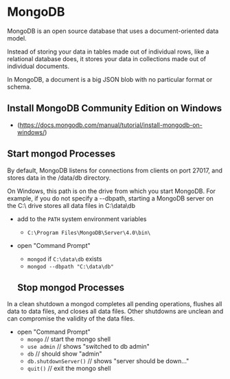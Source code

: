 # MongoDB

MongoDB is an open source database that uses a document-oriented data model. 

Instead of storing your data in tables made out of individual rows, like a relational database does, it stores your data in collections made out of individual documents. 

In MongoDB, a document is a big JSON blob with no particular format or schema.

## Install MongoDB Community Edition on Windows
* (https://docs.mongodb.com/manual/tutorial/install-mongodb-on-windows/)

## Start mongod Processes

By default, MongoDB listens for connections from clients on port 27017, and stores data in the /data/db directory.

On Windows, this path is on the drive from which you start MongoDB. For example, if you do not specify a --dbpath, starting a MongoDB server on the C:\ drive stores all data files in C:\data\db

* add to the `PATH` system environment variables
  - `C:\Program Files\MongoDB\Server\4.0\bin\`
* open "Command Prompt"
  - `mongod` if `C:\data\db` exists
  - `mongod --dbpath "C:\data\db"`
  
  ## Stop mongod Processes
  
In a clean shutdown a mongod completes all pending operations, flushes all data to data files, and closes all data files. 
Other shutdowns are unclean and can compromise the validity of the data files.

* open "Command Prompt"
  - `mongo` // start the mongo shell
  - `use admin` // shows "switched to db admin"
  - `db` // should show "admin"
  - `db.shutdownServer()` // shows "server should be down..."
  - `quit()` // exit the mongo shell
  
